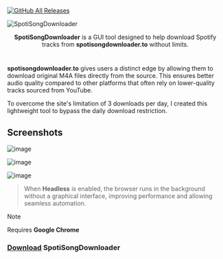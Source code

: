 [![GitHub All Releases](https://img.shields.io/github/downloads/afkarxyz/SpotiSongDownloader/total?style=for-the-badge)](https://github.com/afkarxyz/SpotiSongDownloader/releases)

![SpotiSongDownloader](https://github.com/user-attachments/assets/3c17df36-86d0-490b-b32d-d57ac691f48e)

<div align="center">
<b>SpotiSongDownloader</b> is a GUI tool designed to help download Spotify tracks from <b>spotisongdownloader.to</b> without limits.
</div>

#
**spotisongdownloader.to** gives users a distinct edge by allowing them to download original M4A files directly from the source. This ensures better audio quality compared to other platforms that often rely on lower-quality tracks sourced from YouTube.

To overcome the site's limitation of 3 downloads per day, I created this lightweight tool to bypass the daily download restriction.

## Screenshots

![image](https://github.com/user-attachments/assets/b029e616-3aba-43e1-bbe9-88133c2a9300)

![image](https://github.com/user-attachments/assets/1cae8459-157c-4bac-8abe-5fb75d47d5ba)

![image](https://github.com/user-attachments/assets/1a6bfee8-d79e-408c-a099-ef73ac1e8376)

> When **Headless** is enabled, the browser runs in the background without a graphical interface, improving performance and allowing seamless automation.

> [!NOTE]  
> Requires **Google Chrome**

### [Download](https://github.com/afkarxyz/SpotiSongDownloader/releases/download/v1.6/SpotiSongDownloader.exe) SpotiSongDownloader
